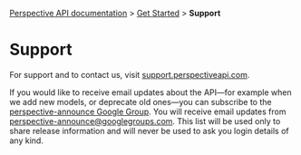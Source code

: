 [Perspective API documentation](https://github.com/conversationai/perspectiveapi/blob/master/README.md) > [Get Started](README.md) > **Support**

# Support

For support and to contact us, visit [support.perspectiveapi.com](https://support.perspectiveapi.com/). 

If you would like to receive email updates about the API&mdash;for example when we add new models, or deprecate old ones&mdash;you can subscribe to the [perspective-announce Google Group](https://groups.google.com/forum/#!forum/perspective-announce/join). You will receive email updates from perspective-announce@googlegroups.com. This list will be used only to share release information and will never be used to ask you login details of any kind.
